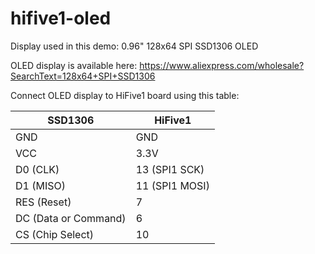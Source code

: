 # hifive1-oled

Display used in this demo: 0.96" 128x64 SPI SSD1306 OLED

OLED display is available here:
https://www.aliexpress.com/wholesale?SearchText=128x64+SPI+SSD1306

Connect OLED display to HiFive1 board using this table:

| SSD1306                 | HiFive1        |
| ----------------------- | -------------- |
| GND                     | GND            |
| VCC                     | 3.3V           |
| D0 (CLK)                | 13 (SPI1 SCK)  |
| D1 (MISO)               | 11 (SPI1 MOSI) |
| RES (Reset)             | 7              |
| DC (Data or Command)    | 6              |
| CS (Chip Select)        | 10             |
